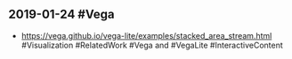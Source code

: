 ## 2019-01-24 #Vega

- https://vega.github.io/vega-lite/examples/stacked_area_stream.html #Visualization #RelatedWork #Vega and #VegaLite #InteractiveContent



